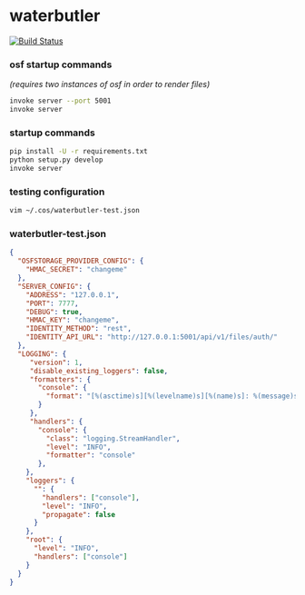 # waterbutler

[![Build Status](https://travis-ci.org/CenterForOpenScience/waterbutler.svg?branch=develop)](https://travis-ci.org/CenterForOpenScience/waterbutler)

### osf startup commands
*(requires two instances of osf in order to render files)*

```bash
invoke server --port 5001
invoke server
```


### startup commands

```bash
pip install -U -r requirements.txt
python setup.py develop
invoke server
```

### testing configuration

```bash
vim ~/.cos/waterbutler-test.json
```

### waterbutler-test.json

```json
{
  "OSFSTORAGE_PROVIDER_CONFIG": {
    "HMAC_SECRET": "changeme"
  },
  "SERVER_CONFIG": {
    "ADDRESS": "127.0.0.1",
    "PORT": 7777,
    "DEBUG": true,
    "HMAC_KEY": "changeme",
    "IDENTITY_METHOD": "rest",
    "IDENTITY_API_URL": "http://127.0.0.1:5001/api/v1/files/auth/"
  },
  "LOGGING": {
     "version": 1,
     "disable_existing_loggers": false,
     "formatters": {
       "console": {
         "format": "[%(asctime)s][%(levelname)s][%(name)s]: %(message)s"
       }
     },
     "handlers": {
       "console": {
         "class": "logging.StreamHandler",
         "level": "INFO",
         "formatter": "console"
       },
    },
    "loggers": {
      "": {
        "handlers": ["console"],
        "level": "INFO",
        "propagate": false
      }
    },
    "root": {
      "level": "INFO",
      "handlers": ["console"]
    }
  }
}
```
